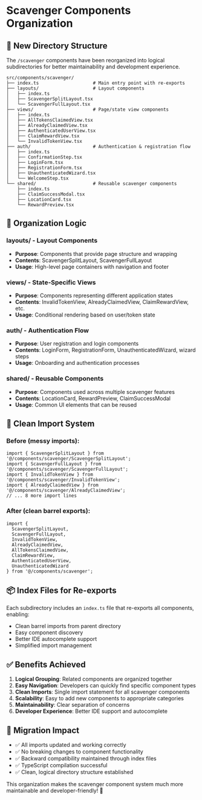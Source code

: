 # Scavenger Components Organization

## 📁 New Directory Structure

The `/scavenger` components have been reorganized into logical subdirectories for better maintainability and development experience.

```
src/components/scavenger/
├── index.ts                    # Main entry point with re-exports
├── layouts/                    # Layout components
│   ├── index.ts
│   ├── ScavengerSplitLayout.tsx
│   └── ScavengerFullLayout.tsx
├── views/                      # Page/state view components
│   ├── index.ts
│   ├── AllTokensClaimedView.tsx
│   ├── AlreadyClaimedView.tsx
│   ├── AuthenticatedUserView.tsx
│   ├── ClaimRewardView.tsx
│   └── InvalidTokenView.tsx
├── auth/                       # Authentication & registration flow
│   ├── index.ts
│   ├── ConfirmationStep.tsx
│   ├── LoginForm.tsx
│   ├── RegistrationForm.tsx
│   ├── UnauthenticatedWizard.tsx
│   └── WelcomeStep.tsx
└── shared/                     # Reusable scavenger components
    ├── index.ts
    ├── ClaimSuccessModal.tsx
    ├── LocationCard.tsx
    └── RewardPreview.tsx
```

## 🎯 Organization Logic

### **layouts/** - Layout Components
- **Purpose**: Components that provide page structure and wrapping
- **Contents**: ScavengerSplitLayout, ScavengerFullLayout
- **Usage**: High-level page containers with navigation and footer

### **views/** - State-Specific Views
- **Purpose**: Components representing different application states
- **Contents**: InvalidTokenView, AlreadyClaimedView, ClaimRewardView, etc.
- **Usage**: Conditional rendering based on user/token state

### **auth/** - Authentication Flow
- **Purpose**: User registration and login components
- **Contents**: LoginForm, RegistrationForm, UnauthenticatedWizard, wizard steps
- **Usage**: Onboarding and authentication processes

### **shared/** - Reusable Components
- **Purpose**: Components used across multiple scavenger features
- **Contents**: LocationCard, RewardPreview, ClaimSuccessModal
- **Usage**: Common UI elements that can be reused

## 🚀 Clean Import System

### Before (messy imports):
```tsx
import { ScavengerSplitLayout } from '@/components/scavenger/ScavengerSplitLayout';
import { ScavengerFullLayout } from '@/components/scavenger/ScavengerFullLayout';
import { InvalidTokenView } from '@/components/scavenger/InvalidTokenView';
import { AlreadyClaimedView } from '@/components/scavenger/AlreadyClaimedView';
// ... 8 more import lines
```

### After (clean barrel exports):
```tsx
import {
  ScavengerSplitLayout,
  ScavengerFullLayout,
  InvalidTokenView,
  AlreadyClaimedView,
  AllTokensClaimedView,
  ClaimRewardView,
  AuthenticatedUserView,
  UnauthenticatedWizard
} from '@/components/scavenger';
```

## 📦 Index Files for Re-exports

Each subdirectory includes an `index.ts` file that re-exports all components, enabling:
- Clean barrel imports from parent directory
- Easy component discovery
- Better IDE autocomplete support
- Simplified import management

## ✅ Benefits Achieved

1. **Logical Grouping**: Related components are organized together
2. **Easy Navigation**: Developers can quickly find specific component types  
3. **Clean Imports**: Single import statement for all scavenger components
4. **Scalability**: Easy to add new components to appropriate categories
5. **Maintainability**: Clear separation of concerns
6. **Developer Experience**: Better IDE support and autocomplete

## 🔧 Migration Impact

- ✅ All imports updated and working correctly
- ✅ No breaking changes to component functionality
- ✅ Backward compatibility maintained through index files
- ✅ TypeScript compilation successful
- ✅ Clean, logical directory structure established

This organization makes the scavenger component system much more maintainable and developer-friendly! 🎉